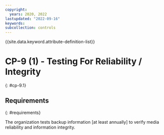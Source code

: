 ```yaml
---
copyright:
  years: 2020, 2022
lastupdated: "2022-09-16"
keywords: 
subcollection: controls
---
```


{{site.data.keyword.attribute-definition-list}}

# CP-9 (1) - Testing For Reliability / Integrity
{: #cp-9.1}

## Requirements
{: #requirements}

The organization tests backup information [at least annually] to verify media reliability and information integrity.


